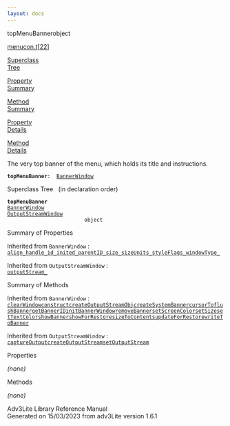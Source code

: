 ```yaml
---
layout: docs
---
```

<span class="title">topMenuBanner</span><span class="type">object</span>

[menucon.t](../file/menucon.t.html)\[[22](../source/menucon.t.html#22)\]

[Superclass  
Tree](#_SuperClassTree_)

[Property  
Summary](#_PropSummary_)

[Method  
Summary](#_MethodSummary_)

[Property  
Details](#_Properties_)

[Method  
Details](#_Methods_)

<div class="fdesc">

The very top banner of the menu, which holds its title and instructions.

**`topMenuBanner`**` :   `[`BannerWindow`](../object/BannerWindow.html)

</div>

<span id="_SuperClassTree_"></span>

<div class="mjhd">

<span class="hdln">Superclass Tree</span>   (in declaration order)

</div>

**`topMenuBanner`**  
[`BannerWindow`](../object/BannerWindow.html)  
[`OutputStreamWindow`](../object/OutputStreamWindow.html)  
`                         object`  
<span id="_PropSummary_"></span>

<div class="mjhd">

<span class="hdln">Summary of Properties</span>  

</div>



Inherited from `BannerWindow` :  
[`align_`](../object/BannerWindow.html#align_)[`handle_`](../object/BannerWindow.html#handle_)[`id_`](../object/BannerWindow.html#id_)[`inited_`](../object/BannerWindow.html#inited_)[`parentID_`](../object/BannerWindow.html#parentID_)[`size_`](../object/BannerWindow.html#size_)[`sizeUnits_`](../object/BannerWindow.html#sizeUnits_)[`styleFlags_`](../object/BannerWindow.html#styleFlags_)[`windowType_`](../object/BannerWindow.html#windowType_)

Inherited from `OutputStreamWindow` :  
[`outputStream_`](../object/OutputStreamWindow.html#outputStream_)

<span id="_MethodSummary_"></span>

<div class="mjhd">

<span class="hdln">Summary of Methods</span>  

</div>



Inherited from `BannerWindow` :  
[`clearWindow`](../object/BannerWindow.html#clearWindow)[`construct`](../object/BannerWindow.html#construct)[`createOutputStreamObj`](../object/BannerWindow.html#createOutputStreamObj)[`createSystemBanner`](../object/BannerWindow.html#createSystemBanner)[`cursorTo`](../object/BannerWindow.html#cursorTo)[`flushBanner`](../object/BannerWindow.html#flushBanner)[`getBannerID`](../object/BannerWindow.html#getBannerID)[`initBannerWindow`](../object/BannerWindow.html#initBannerWindow)[`removeBanner`](../object/BannerWindow.html#removeBanner)[`setScreenColor`](../object/BannerWindow.html#setScreenColor)[`setSize`](../object/BannerWindow.html#setSize)[`setTextColor`](../object/BannerWindow.html#setTextColor)[`showBanner`](../object/BannerWindow.html#showBanner)[`showForRestore`](../object/BannerWindow.html#showForRestore)[`sizeToContents`](../object/BannerWindow.html#sizeToContents)[`updateForRestore`](../object/BannerWindow.html#updateForRestore)[`writeToBanner`](../object/BannerWindow.html#writeToBanner)

Inherited from `OutputStreamWindow` :  
[`captureOutput`](../object/OutputStreamWindow.html#captureOutput)[`createOutputStream`](../object/OutputStreamWindow.html#createOutputStream)[`setOutputStream`](../object/OutputStreamWindow.html#setOutputStream)

<span id="_Properties_"></span>

<div class="mjhd">

<span class="hdln">Properties</span>  

</div>

*(none)* <span id="_Methods_"></span>

<div class="mjhd">

<span class="hdln">Methods</span>  

</div>

*(none)*

<div class="ftr">

Adv3Lite Library Reference Manual  
Generated on 15/03/2023 from adv3Lite version 1.6.1

</div>
